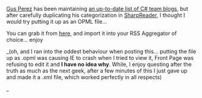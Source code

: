 <a href="http://blogs.msdn.com/gusperez/" target="_blank" class="broken_link">Gus Perez</a> has been maintaining <a href="http://blogs.msdn.com/gusperez/archive/2004/03/07/85698.aspx" target="_blank" class="broken_link">an up-to-date list of C# team blogs</a>, but after carefully duplicating his categorization in <a href="http://www.sharpreader.net" target="_blank">SharpReader</a>, I thought I would try putting it up as an OPML file&#8230; 

You can grab it from <a href="http://www.duncanmackenzie.net/csharpteam.xml" target="_blank" class="broken_link">here</a>, and import it into your RSS Aggregator of choice&#8230; enjoy

_(oh, and I ran into the oddest behaviour when posting this&#8230; putting the file up as .opml was causing IE to crash when I tried to view it, Front Page was refusing to edit it and **I have no idea why**. While, I enjoy questing after the truth as much as the next geek, after a few minutes of this I just gave up and made it a .xml file, which worked perfectly in all respects)
  
_